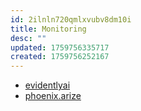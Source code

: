 ```yaml
---
id: 2ilnln720qmlxvubv8dm10i
title: Monitoring
desc: ""
updated: 1759756335717
created: 1759756252167
---
```


- [evidentlyai](https://www.evidentlyai.com/)
- [phoenix.arize](https://phoenix.arize.com/)
